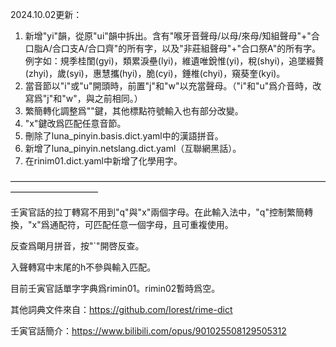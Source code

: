 2024.10.02更新：

1. 新增"yi"韻，從原"ui"韻中拆出。含有"喉牙音聲母/以母/來母/知組聲母"+"合口脂A/合口支A/合口齊"的所有字，以及"非莊組聲母"+"合口祭A"的所有字。例字如：規季桂閨(gyi)，類累淚壘(lyi)，維遺唯銳惟(yi)，稅(shyi)，追墜綴贅(zhyi)，歲(syi)，惠慧攜(hyi)，脆(cyi)，錘椎(chyi)，窺葵奎(kyi)。
2. 當音節以"i"或"u"開頭時，前置"j"和"w"以充當聲母。（"i"和"u"爲介音時，改寫爲"j"和"w"，與之前相同。）
3. 繁簡轉化調整爲"\"鍵，其他標點符號輸入也有部分改變。
4. "x"鍵改爲匹配任意音節。
5. 刪除了luna_pinyin.basis.dict.yaml中的漢語拼音。
6. 新增了luna_pinyin.netslang.dict.yaml（互聯網黑話）。
7. 在rinim01.dict.yaml中新增了化學用字。

——————————————————————————————————————————————

壬寅官話的拉丁轉寫不用到"q"與"x"兩個字母。在此輸入法中，"q"控制繁簡轉換，"x"爲通配符，可匹配任意一個字母，且可重複使用。

反查爲朙月拼音，按"`"開啓反查。

入聲轉寫中末尾的h不參與輸入匹配。

目前壬寅官話單字字典爲rimin01。rimin02暫時爲空。

其他詞典文件來自：https://github.com/Iorest/rime-dict

壬寅官話簡介：https://www.bilibili.com/opus/901025508129505312
